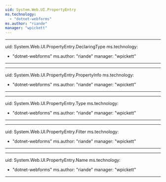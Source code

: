 ```yaml
---
uid: System.Web.UI.PropertyEntry
ms.technology: 
  - "dotnet-webforms"
ms.author: "riande"
manager: "wpickett"
---
```


---
uid: System.Web.UI.PropertyEntry.DeclaringType
ms.technology: 
  - "dotnet-webforms"
ms.author: "riande"
manager: "wpickett"
---

---
uid: System.Web.UI.PropertyEntry.PropertyInfo
ms.technology: 
  - "dotnet-webforms"
ms.author: "riande"
manager: "wpickett"
---

---
uid: System.Web.UI.PropertyEntry.Type
ms.technology: 
  - "dotnet-webforms"
ms.author: "riande"
manager: "wpickett"
---

---
uid: System.Web.UI.PropertyEntry.Filter
ms.technology: 
  - "dotnet-webforms"
ms.author: "riande"
manager: "wpickett"
---

---
uid: System.Web.UI.PropertyEntry.Name
ms.technology: 
  - "dotnet-webforms"
ms.author: "riande"
manager: "wpickett"
---
